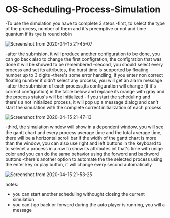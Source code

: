 # OS-Scheduling-Process-Simulation

-To use the simulation you have to complete 3 steps
-first, to select the type of the process, number of them and it's preemptive or not and time quantum if its tye is round robin

![Screenshot from 2020-04-15 21-45-07](https://user-images.githubusercontent.com/53123506/79382311-9fefbc80-7f63-11ea-9570-de3da304cfe2.png)

-after the submision, it will produce another configuration to be done, you can go back also to change the first configration, the configration that was done it will be showed to be remembered
-second, you should select every process and set its attributes, the burst time is supported by floating number up to 3 digits
-there's some error handling, if you enter non correct floating number if didn't select any process, you will get an alarm message 
-after the submision of each process,its configuration will change (if it's correct configration) in the table below and replace its orange with gray and the process status's will be initialized
-if you start the scheduling and there's a not initialized process, it will pop up a message dialog and can't start the simulation with the complete correct initialization of each process

![Screenshot from 2020-04-15 21-47-13](https://user-images.githubusercontent.com/53123506/79382366-ada54200-7f63-11ea-8f26-a13aa9051dd8.png)

-third, the simulation window will show in a dependent window, you will see the gantt chart and every process average time and the total average time, there will be a horizontal scroll bar if the width of the gantt chart is more than the window, you can also use right and left buttons in the keyboard to to selecet a process in a row to show its attributes int that's time with uniqe color and you can do the same behavior using the forword and backword buttons
-there's another option to automate the the selected process using the enter key or play button, it will change every second automatically 

![Screenshot from 2020-04-15 21-53-25](https://user-images.githubusercontent.com/53123506/79382409-be55b800-7f63-11ea-953c-8ac994923f68.png)

notes:
- you can start another scheduling withought closing the current simulation
- you can't go back or forword during the auto player is running, you will a message 




